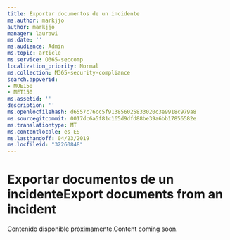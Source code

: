 ```yaml
---
title: Exportar documentos de un incidente
ms.author: markjjo
author: markjjo
manager: laurawi
ms.date: ''
ms.audience: Admin
ms.topic: article
ms.service: O365-seccomp
localization_priority: Normal
ms.collection: M365-security-compliance
search.appverid:
- MOE150
- MET150
ms.assetid: ''
description: ''
ms.openlocfilehash: d6557c76cc5f913856025833020c3e9918c979a8
ms.sourcegitcommit: 0017dc6a5f81c165d9dfd88be39a6bb17856582e
ms.translationtype: MT
ms.contentlocale: es-ES
ms.lasthandoff: 04/23/2019
ms.locfileid: "32260848"
---
```

# <a name="export-documents-from-an-incident"></a><span data-ttu-id="8666c-102">Exportar documentos de un incidente</span><span class="sxs-lookup"><span data-stu-id="8666c-102">Export documents from an incident</span></span>

<span data-ttu-id="8666c-103">Contenido disponible próximamente.</span><span class="sxs-lookup"><span data-stu-id="8666c-103">Content coming soon.</span></span>